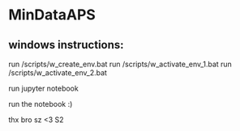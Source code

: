 # MinDataAPS

## windows instructions:

run /scripts/w_create_env.bat
run /scripts/w_activate_env_1.bat
run /scripts/w_activate_env_2.bat

run jupyter notebook

run the notebook :)

thx bro sz <3 S2